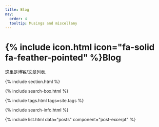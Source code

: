 ```yaml
---
title: Blog
nav:
  order: 4
  tooltip: Musings and miscellany
---
```


# {% include icon.html icon="fa-solid fa-feather-pointed" %}Blog

这里是博客/文章列表.

{% include section.html %}

{% include search-box.html %}

{% include tags.html tags=site.tags %}

{% include search-info.html %}

{% include list.html data="posts" component="post-excerpt" %}
